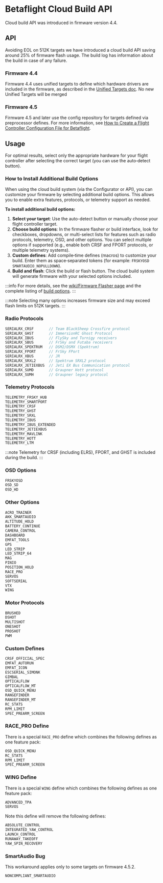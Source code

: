 # Betaflight Cloud Build API

Cloud build API was introduced in firmware version 4.4.

## API

Avoiding EOL on 512K targets we have introduced a cloud build API saving around 25% of firmware flash usage.
The build log has information about the build in case of any failure.

### Firmware 4.4

Firmware 4.4 uses unified targets to define which hardware drivers are included in the firmware, as described in the [Unified Targets doc](/docs/wiki/guides/archive/Unified-Targets). No new Unified Targets will be merged

### Firmware 4.5

Firmware 4.5 and later use the config repository for targets defined via preprocessor defines. For more information, see [How to Create a Flight Controller Configuration File for Betaflight](/docs/development/manufacturer/creating-configuration).

## Usage

For optimal results, select only the appropriate hardware for your flight controller after selecting the correct target (you can use the auto‑detect button).

### How to Install Additional Build Options

When using the cloud build system (via the Configurator or API), you can customize your firmware by selecting additional build options. This allows you to enable extra features, protocols, or telemetry support as needed.

**To install additional build options:**

1. **Select your target**: Use the auto-detect button or manually choose your flight controller target.
2. **Choose build options**: In the firmware flasher or build interface, look for checkboxes, dropdowns, or multi-select lists for features such as radio protocols, telemetry, OSD, and other options. You can select multiple options if supported (e.g., enable both CRSF and FPORT protocols, or multiple telemetry systems).
3. **Custom defines**: Add compile‑time defines (macros) to customize your build. Enter them as space‑separated tokens (for example: `FRSKYOSD SMARTAUDIO_NOPULLDOWN`).
4. **Build and flash**: Click the build or flash button. The cloud build system will generate firmware with your selected options included.

:::info
For more details, see the [wiki/Firmware Flasher page](/docs/wiki/configurator/firmware-flasher-tab) and the complete listing of [build options](/docs/development/Defines).
:::

:::note
Selecting many options increases firmware size and may exceed flash limits on 512K targets.
:::

### Radio Protocols

```c
SERIALRX_CRSF       // Team BlackSheep Crossfire protocol
SERIALRX_GHST       // ImmersionRC Ghost Protocol
SERIALRX_IBUS       // FlySky and Turnigy receivers
SERIALRX_SBUS       // FrSky and Futaba receivers
SERIALRX_SPEKTRUM   // DSM2/DSMX (Spektrum)
SERIALRX_FPORT      // FrSky FPort
SERIALRX_XBUS       // JR
SERIALRX_SRXL2      // Spektrum SRXL2 protocol
SERIALRX_JETIEXBUS  // Jeti EX Bus Communication protocol
SERIALRX_SUMD       // Graupner Hott protocol
SERIALRX_SUMH       // Graupner legacy protocol
```

### Telemetry Protocols

```c
TELEMETRY_FRSKY_HUB
TELEMETRY_SMARTPORT
TELEMETRY_CRSF
TELEMETRY_GHST
TELEMETRY_SRXL
TELEMETRY_IBUS
TELEMETRY_IBUS_EXTENDED
TELEMETRY_JETIEXBUS
TELEMETRY_MAVLINK
TELEMETRY_HOTT
TELEMETRY_LTM
```

:::note
Telemetry for CRSF (including ELRS), FPORT, and GHST is included during the build.
:::

### OSD Options

```c
FRSKYOSD
OSD_SD
OSD_HD
```

### Other Options

```c
ACRO_TRAINER
AKK_SMARTAUDIO
ALTITUDE_HOLD
BATTERY_CONTINUE
CAMERA_CONTROL
DASHBOARD
EMFAT_TOOLS
GPS
LED_STRIP
LED_STRIP_64
MAG
PINIO
POSITION_HOLD
RACE_PRO
SERVOS
SOFTSERIAL
VTX
WING
```

### Motor Protocols

```c
BRUSHED
DSHOT
MULTISHOT
ONESHOT
PROSHOT
PWM
```

### Custom Defines

```c
CRSF_OFFICIAL_SPEC
EMFAT_AUTORUN
EMFAT_ICON
ESCSERIAL_SIMONK
GIMBAL
OPTICALFLOW
OPTICALFLOW_MT
OSD_QUICK_MENU
RANGEFINDER
RANGEFINDER_MT
RC_STATS
RPM_LIMIT
SPEC_PREARM_SCREEN
```

### RACE_PRO Define

There is a special `RACE_PRO` define which combines the following defines as one feature pack:

```c
OSD_QUICK_MENU
RC_STATS
RPM_LIMIT
SPEC_PREARM_SCREEN
```

### WING Define

There is a special `WING` define which combines the following defines as one feature pack:

```c
ADVANCED_TPA
SERVOS
```

Note this define will remove the following defines:

```c
ABSOLUTE_CONTROL
INTEGRATED_YAW_CONTROL
LAUNCH_CONTROL
RUNAWAY_TAKEOFF
YAW_SPIN_RECOVERY
```

### SmartAudio Bug

This workaround applies only to some targets on firmware 4.5.2.

```c
NONCOMPLIANT_SMARTAUDIO
```
